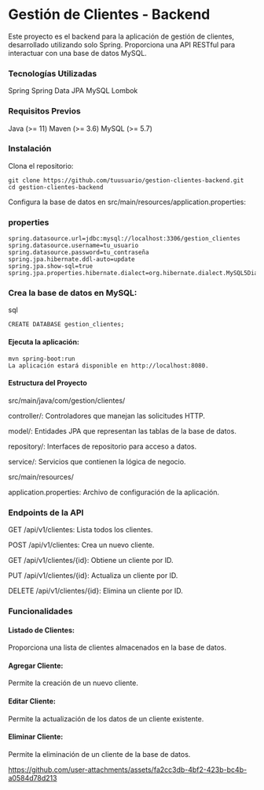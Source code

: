 # Gestión de Clientes - Backend
Este proyecto es el backend para la aplicación de gestión de clientes, desarrollado utilizando solo Spring. Proporciona una API RESTful para interactuar con una base de datos MySQL.

### Tecnologías Utilizadas
Spring 
Spring Data JPA
MySQL
Lombok
### Requisitos Previos
Java (>= 11)
Maven (>= 3.6)
MySQL (>= 5.7)

### Instalación
Clona el repositorio:

```
git clone https://github.com/tuusuario/gestion-clientes-backend.git
cd gestion-clientes-backend
```
Configura la base de datos en src/main/resources/application.properties:

### properties
```
spring.datasource.url=jdbc:mysql://localhost:3306/gestion_clientes
spring.datasource.username=tu_usuario
spring.datasource.password=tu_contraseña
spring.jpa.hibernate.ddl-auto=update
spring.jpa.show-sql=true
spring.jpa.properties.hibernate.dialect=org.hibernate.dialect.MySQL5Dialect
```
### Crea la base de datos en MySQL:

sql
```
CREATE DATABASE gestion_clientes;
```
#### Ejecuta la aplicación:
```
mvn spring-boot:run
La aplicación estará disponible en http://localhost:8080.
```

#### Estructura del Proyecto
src/main/java/com/gestion/clientes/

controller/: Controladores que manejan las solicitudes HTTP.

model/: Entidades JPA que representan las tablas de la base de datos.

repository/: Interfaces de repositorio para acceso a datos.

service/: Servicios que contienen la lógica de negocio.

src/main/resources/

application.properties: Archivo de configuración de la aplicación.


### Endpoints de la API
GET /api/v1/clientes: Lista todos los clientes.

POST /api/v1/clientes: Crea un nuevo cliente.

GET /api/v1/clientes/{id}: Obtiene un cliente por ID.

PUT /api/v1/clientes/{id}: Actualiza un cliente por ID.

DELETE /api/v1/clientes/{id}: Elimina un cliente por ID.

### Funcionalidades
#### Listado de Clientes:
Proporciona una lista de clientes almacenados en la base de datos.

#### Agregar Cliente: 
Permite la creación de un nuevo cliente.

#### Editar Cliente:
Permite la actualización de los datos de un cliente existente.

#### Eliminar Cliente: 
Permite la eliminación de un cliente de la base de datos.


https://github.com/user-attachments/assets/fa2cc3db-4bf2-423b-bc4b-a0584d78d213

